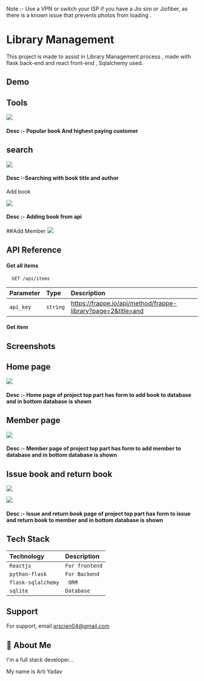 Note :- Use a VPN or switch your ISP if you have a Jio sim or Jiofiber, as there is a known issue that prevents photos from loading .

# Library Management

This project is made to assist in Library Management process , made with flask back-end and react front-end , Sqlalchemy used.





## Demo

## Tools
![](https://github.com/Aryd01/library-management/blob/main/images/unknown_2022.03.10-19.54.gif)
#### Desc :- Popular book And highest paying customer
## search
![](https://github.com/Aryd01/library-management/blob/main/images/search.gif)

#### Desc :-Searching with book title and author

Add book

![](https://github.com/Aryd01/library-management/blob/main/images/unknown_2022.03.10-17.21.gif)

#### Desc :- Adding book from api 

##Add Member
![](https://github.com/Aryd01/library-management/blob/main/images/unknown_2022.03.10-17.25.gif)

## API Reference

#### Get all items

```http
  GET /api/items
```

| Parameter | Type     | Description                |
| :-------- | :------- | :------------------------- |
| `api_key` | `string` |https://frappe.io/api/method/frappe-library?page=2&title=and |

#### Get item
## Screenshots
## Home page

![](https://github.com/Aryd01/library-management/blob/main/images/homepage.PNG)

#### Desc :- Home page of project top part has form to add book to database and in bottom database is shown

## Member page

![](https://github.com/Aryd01/library-management/blob/main/images/member.PNG)

#### Desc :- Member page of project top part has form to add member to database and in bottom database is shown

## Issue book and return book 

![](https://github.com/Aryd01/library-management/blob/main/images/issuebook.PNG)


![](https://github.com/Aryd01/library-management/blob/main/images/returnbook.PNG)

#### Desc :- Issue and return book page of project top part has form to issue and return book to member and in bottom database is shown

## Tech Stack

| Technology | Description     |                    
| :-------- | :------- | 
| `Reactjs`      | `For frontend` |
| `python-flask`      | `For Backend` | 
| `flask-sqlalchemy`      | ` ORM` |
| `sqlite`      | `Database` | 




## Support

For support, email arscien04@gmail.com


## 🚀 About Me
I'm a full stack developer...

My name is Arti Yadav
